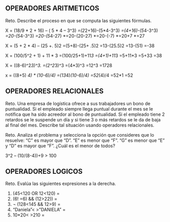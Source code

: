## OPERADORES ARITMETICOS
Reto. Describe el proceso en que se computa las siguientes fórmulas.

X = (18/9 * 2 + 16) – ( 5 * 4 – 3^3)
    *=(2*2+16)-(5*4-3^3)
    *=(4+16)-(5*4-3^3)
    *=20-(5*4-3^3)
    *=20-(5*4-27)
    *=20-(20-27)
    *=20-(-7)
    *=20+7
    *=27

X = (5 + 2 * 4) – (25 +. 5)2
    =(5+8)-(25+ .5)2
    =13-(25.5)2
    =13-(51)
    =-38

X = (100/5^2 + 1) + 11 * 3
    =(100/25+1)+11*3
    =(4+1)+11*3
    =5+11*3
    =5+33
    =38
    

X = ((8-6)^2*3)^3.
    =(2^2*3)^3
    =(4*3)^3
    =12^3
    =1728
    

x = ((8+5) *4) * (10-6)/4) 
    =(13*4)*(10-6)/4)
    =52*(4)/4
    =52*1
    =52

## OPERADORES RELACIONALES
Reto. Una empresa de logística ofrece a sus trabajadores un bono de
puntualidad. Si el empleado siempre llega puntual durante el mes se le
notifica que ha sido acreedor al bono de puntualidad. Si el empleado tiene
2 retardos se le suspende un día y si tiene 3 o más retardos se le da de
baja al final del mes. Describe tal situación usando operadores
relacionales.

Reto. Analiza el problema y selecciona la opción que consideres que lo
resuelve:
“C” es mayor que “D”. “E” es menor que “F”. “G” es menor que “E” y “D” es
mayor que “F”. ¿Cuál es el menor de todos?

3^2 – (10/(8-4))+9 > 100 

## OPERADORES LOGICOS
Reto. Evalúa las siguientes expresiones a la derecha.
1) (45<120 OR 12<120) =
2) (6! =6) && (12>22)) =
3) ¬ (128<145 && 12>9) =
4) “Daniela”< >”DANIELA” =
5) 10*20< >210 =

